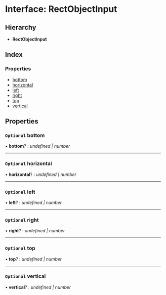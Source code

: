 # Interface: RectObjectInput

## Hierarchy

* **RectObjectInput**

## Index

### Properties

* [bottom](rectobjectinput.md#optional-bottom)
* [horizontal](rectobjectinput.md#optional-horizontal)
* [left](rectobjectinput.md#optional-left)
* [right](rectobjectinput.md#optional-right)
* [top](rectobjectinput.md#optional-top)
* [vertical](rectobjectinput.md#optional-vertical)

## Properties

### `Optional` bottom

• **bottom**? : *undefined | number*

___

### `Optional` horizontal

• **horizontal**? : *undefined | number*

___

### `Optional` left

• **left**? : *undefined | number*

___

### `Optional` right

• **right**? : *undefined | number*

___

### `Optional` top

• **top**? : *undefined | number*

___

### `Optional` vertical

• **vertical**? : *undefined | number*
